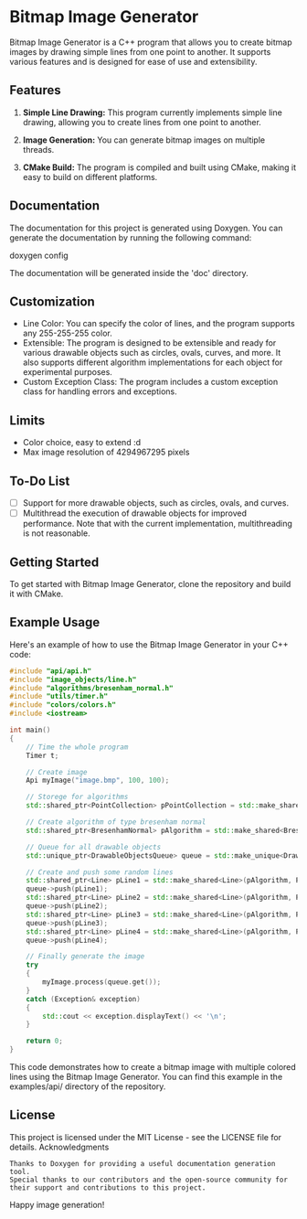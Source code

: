 # Bitmap Image Generator

Bitmap Image Generator is a C++ program that allows you to create bitmap images by drawing simple lines from one point to another. It supports various features and is designed for ease of use and extensibility.

## Features

1. **Simple Line Drawing:** This program currently implements simple line drawing, allowing you to create lines from one point to another.

2. **Image Generation:** You can generate bitmap images on multiple threads.

4. **CMake Build:** The program is compiled and built using CMake, making it easy to build on different platforms.

## Documentation

The documentation for this project is generated using Doxygen. You can generate the documentation by running the following command:

doxygen config

The documentation will be generated inside the 'doc' directory.

## Customization

 - Line Color: You can specify the color of lines, and the program supports any 255-255-255 color.
 - Extensible: The program is designed to be extensible and ready for various drawable objects such as circles, ovals, curves, and more. It also supports different algorithm implementations for each object for experimental purposes.
 - Custom Exception Class: The program includes a custom exception class for handling errors and exceptions.

## Limits

 - Color choice, easy to extend :d
 - Max image resolution of 4294967295 pixels

## To-Do List

 - [ ] Support for more drawable objects, such as circles, ovals, and curves.
 - [ ] Multithread the execution of drawable objects for improved performance. Note that with the current implementation, multithreading is not reasonable.

## Getting Started

To get started with Bitmap Image Generator, clone the repository and build it with CMake.

## Example Usage

Here's an example of how to use the Bitmap Image Generator in your C++ code:

```cpp
#include "api/api.h"
#include "image_objects/line.h"
#include "algorithms/bresenham_normal.h"
#include "utils/timer.h"
#include "colors/colors.h"
#include <iostream>

int main()
{
    // Time the whole program
    Timer t;

    // Create image
    Api myImage("image.bmp", 100, 100);

    // Storege for algorithms
    std::shared_ptr<PointCollection> pPointCollection = std::make_shared<PointCollection>();

    // Create algorithm of type bresenham normal
    std::shared_ptr<BresenhamNormal> pAlgorithm = std::make_shared<BresenhamNormal>(pPointCollection);

    // Queue for all drawable objects
    std::unique_ptr<DrawableObjectsQueue> queue = std::make_unique<DrawableObjectsQueue>();

    // Create and push some random lines
    std::shared_ptr<Line> pLine1 = std::make_shared<Line>(pAlgorithm, Point(99, 2), Point(20, 20), Colors::red);
    queue->push(pLine1);
    std::shared_ptr<Line> pLine2 = std::make_shared<Line>(pAlgorithm, Point(34, 2), Point(65, 84), Colors::blue);
    queue->push(pLine2);
    std::shared_ptr<Line> pLine3 = std::make_shared<Line>(pAlgorithm, Point(7, 2), Point(56, 20), Colors::green);
    queue->push(pLine3);
    std::shared_ptr<Line> pLine4 = std::make_shared<Line>(pAlgorithm, Point(8, 34), Point(20, 87), Colors::black);
    queue->push(pLine4);

    // Finally generate the image
    try
    {
        myImage.process(queue.get());
    }
    catch (Exception& exception)
    {
        std::cout << exception.displayText() << '\n';
    }

    return 0;
}
```

This code demonstrates how to create a bitmap image with multiple colored lines using the Bitmap Image Generator. You can find this example in the examples/api/ directory of the repository.

## License

This project is licensed under the MIT License - see the LICENSE file for details.
Acknowledgments

    Thanks to Doxygen for providing a useful documentation generation tool.
    Special thanks to our contributors and the open-source community for their support and contributions to this project.

Happy image generation!
